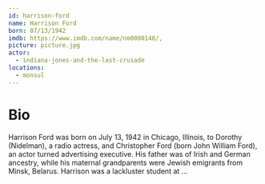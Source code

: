 ```yaml
---
id: harrison-ford
name: Harrison Ford
born: 07/13/1942
imdb: https://www.imdb.com/name/nm0000148/,
picture: picture.jpg
actor:
  - indiana-jones-and-the-last-crusade
locations:
  - monsul
---
```


# Bio

Harrison Ford was born on July 13, 1942 in Chicago, Illinois, to Dorothy
(Nidelman), a radio actress, and Christopher Ford (born John William Ford), an
actor turned advertising executive. His father was of Irish and German
ancestry, while his maternal grandparents were Jewish emigrants from Minsk,
Belarus. Harrison was a lackluster student at ...

